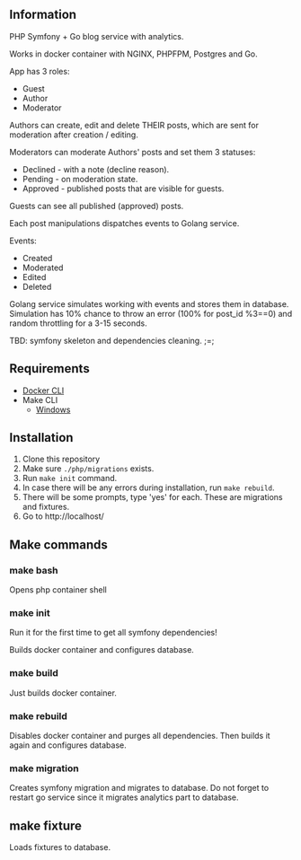## Information

PHP Symfony + Go blog service with analytics.

Works in docker container with NGINX, PHPFPM, Postgres and Go.

App has 3 roles:
- Guest
- Author
- Moderator

Authors can create, edit and delete THEIR posts, which are sent for moderation after creation / editing.

Moderators can moderate Authors' posts and set them 3 statuses:
- Declined - with a note (decline reason).
- Pending - on moderation state.
- Approved - published posts that are visible for guests.

Guests can see all published (approved) posts.

Each post manipulations dispatches events to Golang service.

Events:
- Created
- Moderated
- Edited
- Deleted

Golang service simulates working with events and stores them in database. Simulation has 10% chance to throw an error (100% for post_id %3==0) and random throttling for a 3-15 seconds.

TBD: symfony skeleton and dependencies cleaning. ;=;

## Requirements

- [Docker CLI](https://www.docker.com/products/docker-desktop/)
- Make CLI
  - [Windows](https://gnuwin32.sourceforge.net/packages/make.htm)

## Installation

1. Clone this repository
2. Make sure `./php/migrations` exists.
3. Run `make init` command.
4. In case there will be any errors during installation, run `make rebuild`.
5. There will be some prompts, type 'yes' for each. These are migrations and fixtures.
6. Go to http://localhost/

## Make commands

### make bash

Opens php container shell

### make init

Run it for the first time to get all symfony dependencies!

Builds docker container and configures database.

### make build

Just builds docker container.

### make rebuild

Disables docker container and purges all dependencies. Then builds it again and configures database.

### make migration

Creates symfony migration and migrates to database. Do not forget to restart go service since it migrates analytics part to database.

## make fixture

Loads fixtures to database.